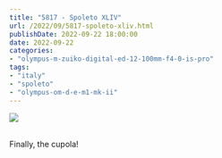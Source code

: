 ```yaml
---
title: "5817 - Spoleto XLIV"
url: /2022/09/5817-spoleto-xliv.html
publishDate: 2022-09-22 18:00:00
date: 2022-09-22
categories:
- "olympus-m-zuiko-digital-ed-12-100mm-f4-0-is-pro"
tags:
- "italy"
- "spoleto"
- "olympus-om-d-e-m1-mk-ii"
---
```

<div class="container">
<div class="center"><a target="_blank" href="https://d25zfm9zpd7gm5.cloudfront.net/1200x1200/2019/20190906_175143_lr.jpg"><img class="webfeedsFeaturedVisual" src="https://d25zfm9zpd7gm5.cloudfront.net/0600x0600/2019/20190906_175143_lr.jpg" /></a></div>
</div>
<br />

Finally, the cupola!
